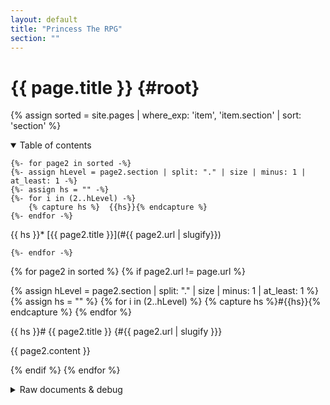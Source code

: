 ```yaml
---
layout: default
title: "Princess The RPG"
section: ""
---
```

# {{ page.title }} {#root}
{% assign sorted = site.pages | where_exp: 'item', 'item.section' | sort: 'section' %}

<details open>
	<summary>Table of contents</summary>

	{%- for page2 in sorted -%}
	{%- assign hLevel = page2.section | split: "." | size | minus: 1 | at_least: 1 -%}
	{%- assign hs = "" -%}
	{%- for i in (2..hLevel) -%}
		{% capture hs %}  {{hs}}{% endcapture %}
	{%- endfor -%}
{{ hs }}* [{{ page2.title }}](#{{ page2.url | slugify}})

	{%- endfor -%}
</details>

{% for page2 in sorted %}
{% if page2.url != page.url %}

{% assign hLevel = page2.section | split: "." | size | minus: 1 | at_least: 1 %}
{% assign hs = "" %}
{% for i in (2..hLevel) %}
	{% capture hs %}#{{hs}}{% endcapture %}
{% endfor %}

{{ hs }}# {{ page2.title }} {#{{ page2.url | slugify }}}

{{ page2.content }}

{% endif %}
{% endfor %}

<details>
	<summary>Raw documents & debug</summary>

	{%- for page2 in sorted -%}
* [{{page2.section}}: {{page2.title}}]({{ page2.url | absolute_url }})

	{%- endfor -%}

</details>
